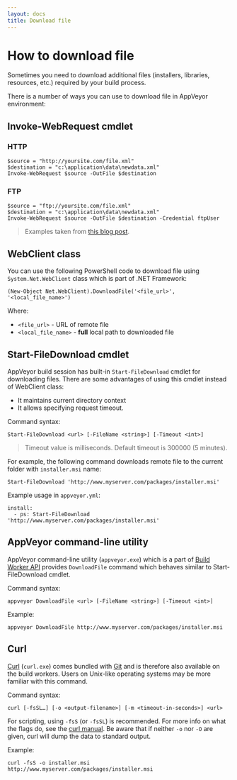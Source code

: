```yaml
---
layout: docs
title: Download file
---
```


# How to download file

Sometimes you need to download additional files (installers, libraries, resources, etc.) required by your build process.

There is a number of ways you can use to download file in AppVeyor environment:

<!--TOC-->



## Invoke-WebRequest cmdlet

### HTTP

    $source = "http://yoursite.com/file.xml"
    $destination = "c:\application\data\newdata.xml"
    Invoke-WebRequest $source -OutFile $destination

### FTP

    $source = "ftp://yoursite.com/file.xml"
    $destination = "c:\application\data\newdata.xml"
    Invoke-WebRequest $source -OutFile $destination -Credential ftpUser

> Examples taken from [this blog post](http://www.powershellatoms.com/basic/download-file-website-powershell/).


## WebClient class

You can use the following PowerShell code to download file using `System.Net.WebClient` class which is part of .NET Framework:

    (New-Object Net.WebClient).DownloadFile('<file_url>', '<local_file_name>')

Where:

- `<file_url>` - URL of remote file
- `<local_file_name>` - **full** local path to downloaded file


## Start-FileDownload cmdlet

AppVeyor build session has built-in `Start-FileDownload` cmdlet for downloading files. There are some advantages of using this cmdlet instead of WebClient class:

- It maintains current directory context
- It allows specifying request timeout.

Command syntax:

    Start-FileDownload <url> [-FileName <string>] [-Timeout <int>]

> Timeout value is milliseconds. Default timeout is 300000 (5 minutes).

For example, the following command downloads remote file to the current folder with `installer.msi` name:

    Start-FileDownload 'http://www.myserver.com/packages/installer.msi'

Example usage in `appveyor.yml`:

    install:
      - ps: Start-FileDownload 'http://www.myserver.com/packages/installer.msi'



## AppVeyor command-line utility

AppVeyor command-line utility (`appveyor.exe`) which is a part of [Build Worker API](/docs/build-worker-api) provides `DownloadFile` command which behaves similar to Start-FileDownload cmdlet.

Command syntax:

    appveyor DownloadFile <url> [-FileName <string>] [-Timeout <int>]

Example:

    appveyor DownloadFile http://www.myserver.com/packages/installer.msi

## Curl

[Curl](https://curl.haxx.se) (`curl.exe`) comes bundled with [Git](https://git-scm.com) and is therefore also available on the build workers.  Users on Unix-like operating systems may be more familiar with this command.

Command syntax:

    curl [-fsSL…] [-o <output-filename>] [-m <timeout-in-seconds>] <url>

For scripting, using `-fsS` (or `-fsSL`) is recommended.  For more info on what the flags do, see the [curl manual](https://curl.haxx.se/docs/manpage.html).  Be aware that if neither `-o` nor `-O` are given, curl will dump the data to standard output.

Example:

    curl -fsS -o installer.msi http://www.myserver.com/packages/installer.msi
